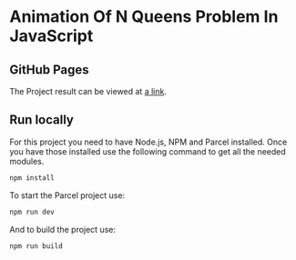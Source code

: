 # Animation Of N Queens Problem In JavaScript

## GitHub Pages

The Project result can be viewed at [a link](https://koenloogman.github.io/Animation-Of-N-Queens-Problem-In-JavaScript/).

## Run locally

For this project you need to have Node.js, NPM and Parcel installed.
Once you have those installed use the following command to get all the needed modules.

```cmd
npm install
```

To start the Parcel project use:

```cmd
npm run dev
```

And to build the project use:

```cmd
npm run build
```
